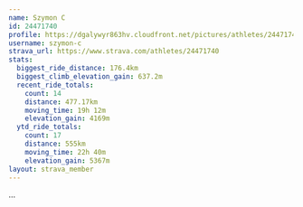 ```yaml
---
name: Szymon C
id: 24471740
profile: https://dgalywyr863hv.cloudfront.net/pictures/athletes/24471740/7213253/2/large.jpg
username: szymon-c
strava_url: https://www.strava.com/athletes/24471740
stats:
  biggest_ride_distance: 176.4km
  biggest_climb_elevation_gain: 637.2m
  recent_ride_totals:
    count: 14
    distance: 477.17km
    moving_time: 19h 12m
    elevation_gain: 4169m
  ytd_ride_totals:
    count: 17
    distance: 555km
    moving_time: 22h 40m
    elevation_gain: 5367m
layout: strava_member
--- 
```

...
